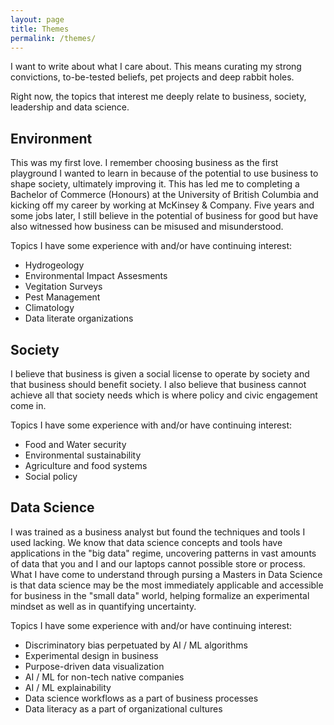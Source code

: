 ```yaml
---
layout: page
title: Themes
permalink: /themes/
---
```


I want to write about what I care about. This means curating my strong convictions, to-be-tested beliefs, pet projects and deep rabbit holes. 

Right now, the topics that interest me deeply relate to business, society, leadership and data science.

## Environment
This was my first love. I remember choosing business as the first playground I wanted to learn in because of the potential to use business to shape society, ultimately improving it. This has led me to completing a Bachelor of Commerce (Honours) at the University of British Columbia and kicking off my career by working at McKinsey & Company. Five years and some jobs later, I still believe in the potential of business for good but have also witnessed how business can be misused and misunderstood. 

Topics I have some experience with and/or have continuing interest:
- Hydrogeology
- Environmental Impact Assesments
- Vegitation Surveys
- Pest Management
- Climatology
- Data literate organizations


## Society
I believe that business is given a social license to operate by society and that business should benefit society. I also believe that business cannot achieve all that society needs which is where policy and civic engagement come in. 

Topics I have some experience with and/or have continuing interest:
- Food and Water security
- Environmental sustainability
- Agriculture and food systems
- Social policy


## Data Science
I was trained as a business analyst but found the techniques and tools I used lacking. We know that data science concepts and tools have applications in the "big data" regime, uncovering patterns in vast amounts of data that you and I and our laptops cannot possible store or process. What I have come to understand through pursing a Masters in Data Science is that data science may be the most immediately applicable and accessible for business in the "small data" world, helping formalize an experimental mindset as well as in quantifying uncertainty. 

Topics I have some experience with and/or have continuing interest:
- Discriminatory bias perpetuated by AI / ML algorithms
- Experimental design in business
- Purpose-driven data visualization
- AI / ML for non-tech native companies
- AI / ML explainability
- Data science workflows as a part of business processes
- Data literacy as a part of organizational cultures
